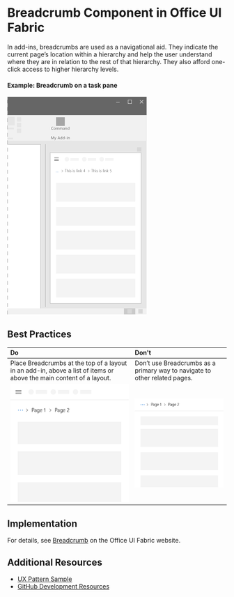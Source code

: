 # Breadcrumb Component in Office UI Fabric

In add-ins, breadcrumbs are used as a navigational aid. They indicate the current page’s location within a hierarchy and help the user understand where they are in relation to the rest of that hierarchy. They also afford one-click access to higher hierarchy levels.
  
#### Example: Breadcrumb on a task pane

![An image showing the Breadcrumb](../images/overview_withApp_breadcrumb.png)

## Best Practices

|**Do**|**Don't**|
|:------------|:--------------|
|Place Breadcrumbs at the top of a layout in an add-in, above a list of items or above the main content of a layout.|Don’t use Breadcrumbs as a primary way to navigate to other related pages.|
|![Do Breadcrumb image](../images/breadcrumbDo.png)|![Don't Breadcrumb image](../images/breadcrumbDont.png)|

## Implementation

For details, see [Breadcrumb](https://dev.office.com/fabric#/components/breadcrumb) on the Office UI Fabric website.

## Additional Resources
* [UX Pattern Sample](https://office.visualstudio.com/DefaultCollection/OC/_git/GettingStarted-FabricReact)
* [GitHub Development Resources](https://github.com/OfficeDev/Office-Add-in-UX-Design-Patterns-Code)